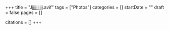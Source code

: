 +++
title = "Jjjjjjjjjjj.avif"
tags = ["Photos"]
categories = []
startDate = ""
draft = false
pages = []

citations = []
+++
